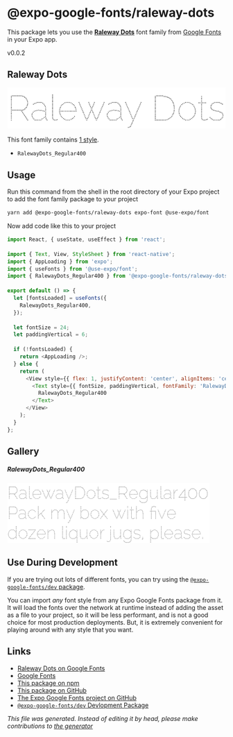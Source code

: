 # @expo-google-fonts/raleway-dots

This package lets you use the [**Raleway Dots**](https://fonts.google.com/specimen/Raleway+Dots) font family from [Google Fonts](https://fonts.google.com/) in your Expo app.

v0.0.2

## Raleway Dots

![Raleway Dots](./font-family.png)

This font family contains [1 style](#gallery).

- `RalewayDots_Regular400`

## Usage

Run this command from the shell in the root directory of your Expo project to add the font family package to your project
```sh
yarn add @expo-google-fonts/raleway-dots expo-font @use-expo/font
```

Now add code like this to your project
```js
import React, { useState, useEffect } from 'react';

import { Text, View, StyleSheet } from 'react-native';
import { AppLoading } from 'expo';
import { useFonts } from '@use-expo/font';
import { RalewayDots_Regular400 } from '@expo-google-fonts/raleway-dots';

export default () => {
  let [fontsLoaded] = useFonts({
    RalewayDots_Regular400,
  });

  let fontSize = 24;
  let paddingVertical = 6;

  if (!fontsLoaded) {
    return <AppLoading />;
  } else {
    return (
      <View style={{ flex: 1, justifyContent: 'center', alignItems: 'center' }}>
        <Text style={{ fontSize, paddingVertical, fontFamily: 'RalewayDots_Regular400' }}>
          RalewayDots_Regular400
        </Text>
      </View>
    );
  }
};

```

## Gallery

##### RalewayDots_Regular400
![RalewayDots_Regular400](./4b4b8ff2afb81e87d73fd84bb88f05e768029ed7d4f839078f82d515111ba83b.ttf.png)


## Use During Development

If you are trying out lots of different fonts, you can try using the [`@expo-google-fonts/dev` package](https://www.npmjs.com/package/@expo-google-fonts/dev).

You can import *any* font style from any Expo Google Fonts package from it. It will load the fonts
over the network at runtime instead of adding the asset as a file to your project, so it will be 
less performant, and is not a good choice for most production deployments. But, it is extremely convenient
for playing around with any style that you want.

## Links

- [Raleway Dots on Google Fonts](https://fonts.google.com/specimen/Raleway+Dots)
- [Google Fonts](https://fonts.google.com/)
- [This package on npm](https://www.npmjs.com/package/@expo-google-fonts/raleway-dots)
- [This package on GitHub](https://github.com/expo/google-fonts/tree/master/font-packages/raleway-dots)
- [The Expo Google Fonts project on GitHub](https://github.com/expo/google-fonts)
- [`@expo-google-fonts/dev` Devlopment Package](https://github.com/expo/google-fonts/tree/master/font-packages/dev)


*This file was generated. Instead of editing it by head, please make contributions to [the generator](https://github.com/expo/google-fonts/tree/master/packages/generator)*
